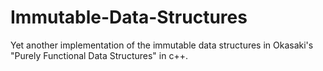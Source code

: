# Immutable-Data-Structures
Yet another implementation of the immutable data structures in Okasaki's "Purely Functional Data Structures" in c++.
